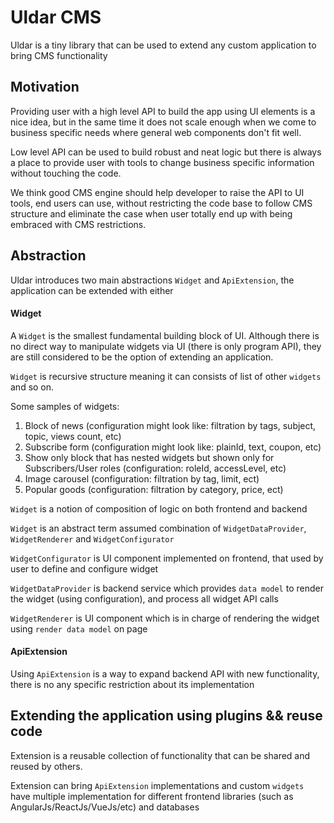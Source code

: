 # Uldar CMS

Uldar is a tiny library that can be used to extend any custom application to bring CMS functionality

## Motivation
Providing user with a high level API to build the app using UI elements is a nice idea, but in the same time it does not scale 
enough when we come to business specific needs where general web components don't fit well. 

Low level API can be used to build robust and neat logic but there is always a place to provide user with tools to change business specific information 
without touching the code.

We think good CMS engine should help developer to raise the API to UI tools, end users can use, without restricting the code base
to follow CMS structure and eliminate the case when user totally end up with being embraced with CMS restrictions.

## Abstraction 

Uldar introduces two main abstractions `Widget` and `ApiExtension`, the application can be extended with either

#### Widget

A `Widget` is the smallest fundamental building block of UI. Although there is no direct way to manipulate widgets via UI (there is only program API),
they are still considered to be the option of extending an application.

`Widget` is recursive structure meaning it can consists of list of other `widgets` and so on.

Some samples of widgets: 
1. Block of news (configuration might look like: filtration by tags, subject, topic, views count, etc)
2. Subscribe form (configuration might look like: plainId, text, coupon, etc)
3. Show only block that has nested widgets but shown only for Subscribers/User roles (configuration: roleId, accessLevel, etc)
4. Image carousel (configuration: filtration by tag, limit, ect)
5. Popular goods (configuration: filtration by category, price, ect)
 
`Widget` is a notion of composition of logic on both frontend and backend

`Widget` is an abstract term assumed combination of `WidgetDataProvider`, `WidgetRenderer` and `WidgetConfigurator`

`WidgetConfigurator` is UI component implemented on frontend, that used by user to define and configure widget 

`WidgetDataProvider` is backend service which provides `data model` to render the widget (using configuration), and process all widget API calls 

`WidgetRenderer` is UI component which is in charge of rendering the widget using `render data model` on page

#### ApiExtension

Using `ApiExtension` is a way to expand backend API with new functionality, there is no any specific restriction about its implementation

## Extending the application using plugins && reuse code 

Extension is a reusable collection of functionality that can be shared and reused by others.  

Extension can bring `ApiExtension` implementations and custom `widgets` have multiple implementation for different frontend libraries
(such as AngularJs/ReactJs/VueJs/etc) and databases
